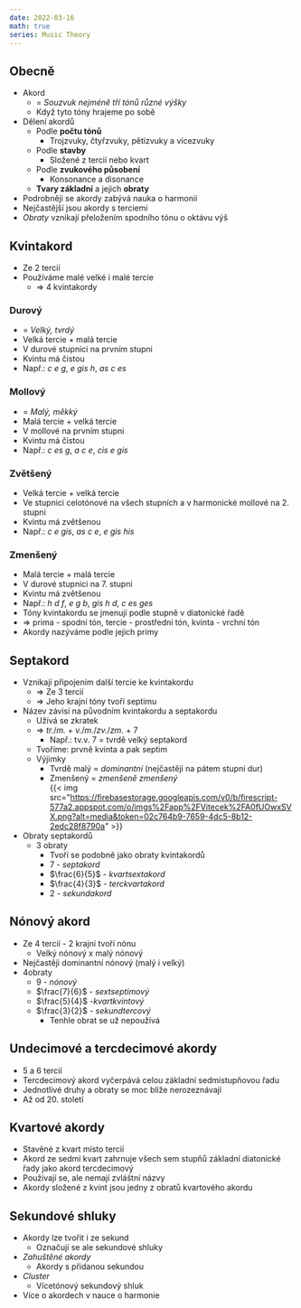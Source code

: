 ```yaml
---
date: 2022-03-16
math: true
series: Music Theory
---
```


  ## Obecně  
- Akord  
  - = _Souzvuk nejméně tří tónů různé výšky_  
  - Když tyto tóny hrajeme po sobě  
- Dělení akordů  
  - Podle **počtu tónů**  
	- Trojzvuky, čtyřzvuky, pětizvuky a vícezvuky  
  - Podle **stavby**  
	- Složené z tercií nebo kvart  
  - Podle **zvukového působení**  
	- Konsonance a disonance  
  - **Tvary základní** a jejich **obraty**  
- Podrobněji se akordy zabývá nauka o harmonii  
- Nejčastější jsou akordy s terciemi  
- _Obraty_ vznikají přeložením spodního tónu o oktávu výš  
## Kvintakord  
- Ze 2 tercií  
- Používáme malé velké i malé tercie  
  - => 4 kvintakordy  
### Durový  
- = _Velký, tvrdý_  
- Velká tercie + malá tercie  
- V durové stupnici na prvním stupni  
- Kvintu má čistou  
- Např.: _c e g_, _e gis h_, _as c es_  
### Mollový  
- = _Malý, měkký_  
- Malá tercie + velká tercie  
- V mollové na prvním stupni  
- Kvintu má čistou  
- Např.: _c es g_, _a c e_, _cis e gis_  
### Zvětšený  
- Velká tercie + velká tercie  
- Ve stupnici celotónové na všech stupních a v harmonické mollové na 2. stupni  
- Kvintu má zvětšenou  
- Např.: _c e gis_, _as c e_, _e gis his_  
### Zmenšený  
- Malá tercie + malá tercie  
- V durové stupnici na 7. stupni  
- Kvintu má zvětšenou  
- Např.: _h d f_, _e g b_, _gis h d_, _c es ges_  
- Tóny kvintakordu se jmenují podle stupně v diatonické řadě  
- => prima - spodní tón, tercie - prostřední tón, kvinta - vrchní tón  
- Akordy nazýváme podle jejich primy  
## Septakord  
- Vznikají připojením další tercie ke kvintakordu  
  - => Ze 3 tercií  
  - => Jeho krajní tóny tvoří septimu  
- Název závisí na původním kvintakordu a septakordu  
  - Užívá se zkratek  
  - => _tr._/_m._ + _v._/_m._/_zv._/_zm._ + 7  
	-  Např.: tv.v. 7 = tvrdě velký septakord  
  - Tvoříme: prvně kvinta a pak septim  
  - Výjimky  
	- Tvrdě malý = _dominantní_ (nejčastěji na pátem stupni dur)  
	- Zmenšený = _zmenšeně zmenšený_  
{{< img src="https://firebasestorage.googleapis.com/v0/b/firescript-577a2.appspot.com/o/imgs%2Fapp%2FVitecek%2FA0fUOwxSVX.png?alt=media&token=02c764b9-7659-4dc5-8b12-2edc28f8790a" >}}  
- Obraty septakordů  
  - 3 obraty  
	- Tvoří se podobně jako obraty kvintakordů  
	- $7$ - _septakord_  
	- $\frac{6}{5}$ - _kvartsextakord_  
	- $\frac{4}{3}$ - _terckvartakord_  
	- $2$ - _sekundakord_  
## Nónový akord  
- Ze 4 tercií - 2 krajní tvoří nónu  
  - Velký nónový x malý nónový  
- Nejčastěji dominantní nónový (malý i velký)  
- 4obraty  
  - $9$ - _nónový_  
  - $\frac{7}{6}$ - _sextseptimový_  
  - $\frac{5}{4}$ -_kvartkvintový_  
  - $\frac{3}{2}$ - _sekundtercový_  
	- Tenhle obrat se už nepoužívá  
## Undecimové a tercdecimové akordy  
- 5 a 6 tercií  
- Tercdecimový akord vyčerpává celou základní sedmistupňovou řadu  
- Jednotlivé druhy a obraty se moc blíže nerozeznávají  
- Až od 20. století  
## Kvartové akordy  
- Stavěné z kvart místo tercií  
- Akord ze sedmi kvart zahrnuje všech sem stupňů základní diatonické řady jako akord tercdecimový  
- Používají se, ale nemají zvláštní názvy  
- Akordy složené z kvint jsou jedny z obratů kvartového akordu  
## Sekundové shluky  
- Akordy lze tvořit i ze sekund  
  - Označují se ale sekundové shluky  
- _Zahuštěné akordy_  
  - Akordy s přidanou sekundou  
- _Cluster_  
  - Vícetónový sekundový shluk  
- Více o akordech v nauce o harmonie  